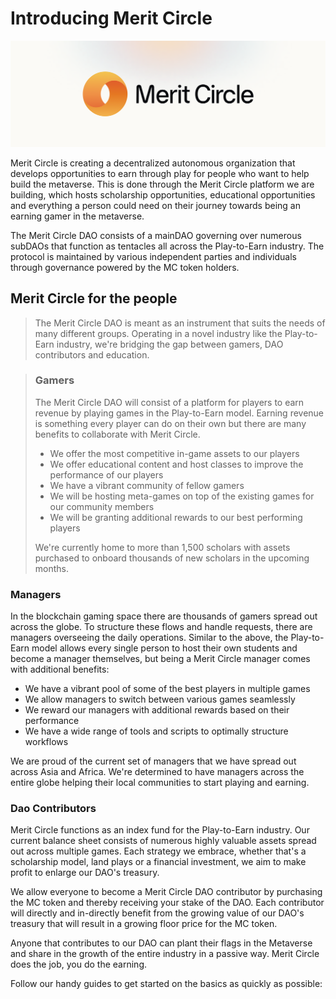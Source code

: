 # Introducing Merit Circle

![](.gitbook/assets/meritsub.png)

Merit Circle is creating a decentralized autonomous organization that develops opportunities to earn through play for people who want to help build the metaverse. This is done through the Merit Circle platform we are building, which hosts scholarship opportunities, educational opportunities and everything a person could need on their journey towards being an earning gamer in the metaverse.&#x20;

The Merit Circle DAO consists of a mainDAO governing over numerous subDAOs that function as tentacles all across the Play-to-Earn industry. The protocol is maintained by various independent parties and individuals through governance powered by the MC token holders.&#x20;



## Merit Circle for the people

> The Merit Circle DAO is meant as an instrument that suits the needs of many different groups. Operating in a novel industry like the Play-to-Earn industry, we're bridging the gap between gamers, DAO contributors and education.

> ### Gamers
>
> The Merit Circle DAO will consist of a platform for players to earn revenue by playing games in the Play-to-Earn model. Earning revenue is something every player can do on their own but there are many benefits to collaborate with Merit Circle.
>
> * We offer the most competitive in-game assets to our players
> * We offer educational content and host classes to improve the performance of our players
> * We have a vibrant community of fellow gamers
> * We will be hosting meta-games on top of the existing games for our community members
> * We will be granting additional rewards to our best performing players
>
> We're currently home to more than 1,500 scholars with assets purchased to onboard thousands of new scholars in the upcoming months.&#x20;

### Managers

In the blockchain gaming space there are thousands of gamers spread out across the globe. To structure these flows and handle requests, there are managers overseeing the daily operations. Similar to the above, the Play-to-Earn model allows every single person to host their own students and become a manager themselves, but being a Merit Circle manager comes with additional benefits:

* We have a vibrant pool of some of the best players in multiple games
* We allow managers to switch between various games seamlessly&#x20;
* We reward our managers with additional rewards based on their performance
* We have a wide range of tools and scripts to optimally structure workflows

We are proud of the current set of managers that we have spread out across Asia and Africa. We're determined to have managers across the entire globe helping their local communities to start playing and earning.&#x20;

### Dao Contributors

Merit Circle functions as an index fund for the Play-to-Earn industry. Our current balance sheet consists of numerous highly valuable assets spread out across multiple games. Each strategy we embrace, whether that's a scholarship model, land plays or a financial investment, we aim to make profit to enlarge our DAO's treasury.

We allow everyone to become a Merit Circle DAO contributor by purchasing the MC token and thereby receiving your stake of the DAO. Each contributor will directly and in-directly benefit from the growing value of our DAO's treasury that will result in a growing floor price for the MC token.

Anyone that contributes to our DAO can plant their flags in the Metaverse and share in the growth of the entire industry in a passive way. Merit Circle does the job, you do the earning.&#x20;

Follow our handy guides to get started on the basics as quickly as possible:

